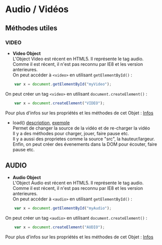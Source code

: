 # Audio / Vidéos
## Méthodes utiles
### VIDEO
* **Video Object**  
L'Object Video est récent en HTML5. Il représente le tag audio.  
Comme il est récent, il n'est pas reconnu par IE8 et les version anterieures.  
On peut accéder à `<video>` en utilisant `getElementById()` :  
``` javascript
    var x = document.getElementById("myVideo");
```  
On peut créer un tag `<video>` en utilisant `document.createElement()` :  
``` javascript
    var x = document.createElement("VIDEO");
```  
Pour plus d'infos sur les propriétés et les méthodes de cet Objet : [Infos](http://www.w3schools.com/jsref/dom_obj_video.asp)

* load() [description](http://www.w3schools.com/tags/av_met_load.asp), [exemple](http://www.w3schools.com/tags/tryit.asp?filename=tryhtml5_av_met_load)  
Permet de changer la source de la vidéo et de re-charger la vidéo  
Il y a des méthodes pour charger, jouer, faire pause etc.   
Il y a aussi des proprietes comme la source "src", la hauteur/largeur.  
Enfin, on peut créer des évenements dans la DOM pour écouter, faire pause etc.

## AUDIO
* **Audio Object**  
L'Object Audio est récent en HTML5. Il représente le tag audio.  
Comme il est récent, il n'est pas reconnu par IE8 et les version anterieures.  
On peut accéder à `<audio>` en utilisant `getElementById()` :
``` javascript
    var x = document.getElementById("myAudio");
```  
On peut créer un tag `<audio>` en utilisant `document.createElement()` :  
``` javascript
    var x = document.createElement("AUDIO");
```  
Pour plus d'infos sur les propriétés et les méthodes de cet Objet : [Infos](http://www.w3schools.com/jsref/dom_obj_audio.asp)
